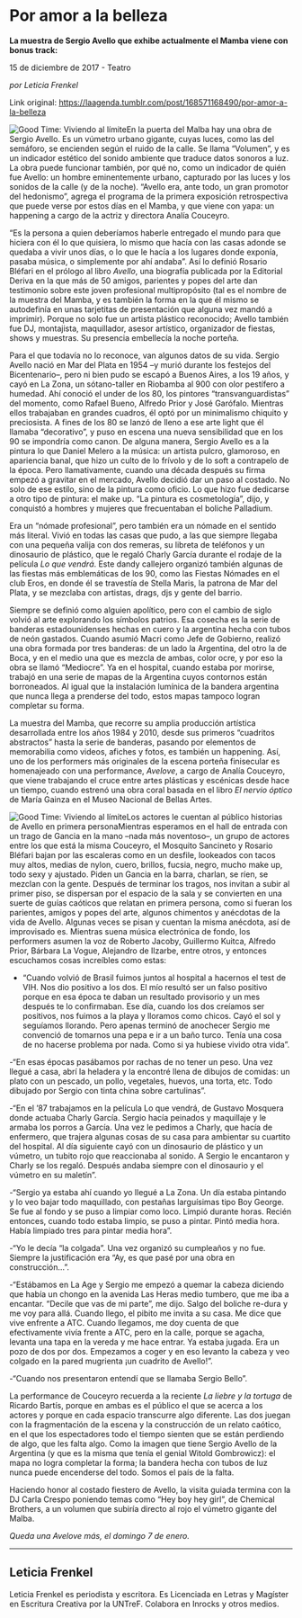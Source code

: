 # Por amor a la belleza

**La muestra de Sergio Avello que exhibe actualmente el Mamba viene con bonus track:**

15 de diciembre de 2017 - Teatro

_por Leticia Frenkel_

Link original: https://laagenda.tumblr.com/post/168571168490/por-amor-a-la-belleza

![Good Time: Viviendo al límite](https://64.media.tumblr.com/e88a765d44536c57900ab4ddab0b108f/tumblr_inline_pk0d29hOlo1t6q87u_500.jpg)En la puerta del Malba hay una obra de Sergio Avello. Es un vúmetro urbano gigante, cuyas luces, como las del semáforo, se encienden según el ruido de la calle. Se llama “Volumen”, y es un indicador estético del sonido ambiente que traduce datos sonoros a luz. La obra puede funcionar también, por qué no, como un indicador de quién fue Avello: un hombre eminentemente urbano, capturado por las luces y los sonidos de la calle (y de la noche). “Avello era, ante todo, un gran promotor del hedonismo”, agrega el programa de la primera exposición retrospectiva que puede verse por estos días en el Mamba, y que viene con yapa: un happening a cargo de la actriz y directora Analía Couceyro.


“Es la persona a quien deberíamos haberle entregado el mundo para que hiciera con él lo que quisiera, lo mismo que hacía con las casas adonde se quedaba a vivir unos días, o lo que le hacía a los lugares donde exponía, pasaba música, o simplemente por ahí andaba”. Así lo definió Rosario Bléfari en el prólogo al libro *Avello*, una biografía publicada por la Editorial Deriva en la que más de 50 amigos, parientes y popes del arte dan testimonio sobre este joven profesional multipropósito (tal es el nombre de la muestra del Mamba, y es también la forma en la que él mismo se autodefinía en unas tarjetitas de presentación que alguna vez mandó a imprimir). Porque no solo fue un artista plástico reconocido; Avello también fue DJ, montajista, maquillador, asesor artístico, organizador de fiestas, shows y muestras. Su presencia embellecía la noche porteña.


Para el que todavía no lo reconoce, van algunos datos de su vida. Sergio Avello nació en Mar del Plata en 1954 –y murió durante los festejos del Bicentenario–, pero ni bien pudo se escapó a Buenos Aires, a los 19 años, y cayó en La Zona, un sótano-taller en Riobamba al 900 con olor pestífero a humedad. Ahí conoció el under de los 80, los pintores “transvanguardistas” del momento, como Rafael Bueno, Alfredo Prior y José Garófalo. Mientras ellos trabajaban en grandes cuadros, él optó por un minimalismo chiquito y preciosista. A fines de los 80 se lanzó de lleno a ese arte light que él llamaba “decorativo”, y puso en escena una nueva sensibilidad que en los 90 se impondría como canon. De alguna manera, Sergio Avello es a la pintura lo que Daniel Melero a la música: un artista pulcro, glamoroso, en apariencia banal, que hizo un culto de lo frívolo y de lo soft a contrapelo de la época. Pero llamativamente, cuando una década después su firma empezó a gravitar en el mercado, Avello decidió dar un paso al costado. No solo de ese estilo, sino de la pintura como oficio. Lo que hizo fue dedicarse a otro tipo de pintura: el make up. “La pintura es cosmetología”, dijo, y conquistó a hombres y mujeres que frecuentaban el boliche Palladium.


Era un “nómade profesional”, pero también era un nómade en el sentido más literal. Vivió en todas las casas que pudo, a las que siempre llegaba con una pequeña valija con dos remeras, su libreta de teléfonos y un dinosaurio de plástico, que le regaló Charly García durante el rodaje de la película *Lo que vendrá*. Este dandy callejero organizó también algunas de las fiestas más emblemáticas de los 90, como las Fiestas Nómades en el club Eros, en donde él se travestía de Stella Maris, la patrona de Mar del Plata, y se mezclaba con artistas, drags, djs y gente del barrio.


Siempre se definió como alguien apolítico, pero con el cambio de siglo volvió al arte explorando los símbolos patrios. Esa cosecha es la serie de banderas estadounidenses hechas en cuero y la argentina hecha con tubos de neón gastados. Cuando asumió Macri como Jefe de Gobierno, realizó una obra formada por tres banderas: de un lado la Argentina, del otro la de Boca, y en el medio una que es mezcla de ambas, color ocre, y por eso la obra se llamó “Mediocre”. Ya en el hospital, cuando estaba por morirse, trabajó en una serie de mapas de la Argentina cuyos contornos están borroneados. Al igual que la instalación lumínica de la bandera argentina que nunca llega a prenderse del todo, estos mapas tampoco logran completar su forma.


La muestra del Mamba, que recorre su amplia producción artística desarrollada entre los años 1984 y 2010, desde sus primeros “cuadritos abstractos” hasta la serie de banderas, pasando por elementos de memorabilia como videos, afiches y fotos, es también un happening. Así, uno de los performers más originales de la escena porteña finisecular es homenajeado con una performance, *Avelove*, a cargo de Analía Couceyro, que viene trabajando el cruce entre artes plásticas y escénicas desde hace un tiempo, cuando estrenó una obra coral basada en el libro *El nervio óptico* de María Gainza en el Museo Nacional de Bellas Artes. 


![Good Time: Viviendo al límite](https://64.media.tumblr.com/e88a765d44536c57900ab4ddab0b108f/tumblr_inline_pk0d29hOlo1t6q87u_500.jpg)Los actores le cuentan al público historias de Avello en primera personaMientras esperamos en el hall de entrada con un trago de Gancia en la mano –nada más noventoso–, un grupo de actores entre los que está la misma Couceyro, el Mosquito Sancineto y Rosario Bléfari bajan por las escaleras como en un desfile, lookeados con tacos muy altos, medias de nylon, cuero, brillos, fucsia, negro, mucho make up, todo sexy y ajustado. Piden un Gancia en la barra, charlan, se ríen, se mezclan con la gente. Después de terminar los tragos, nos invitan a subir al primer piso, se dispersan por el espacio de la sala y se convierten en una suerte de guías caóticos que relatan en primera persona, como si fueran los parientes, amigos y popes del arte, algunos chimentos y anécdotas de la vida de Avello. Algunas veces se pisan y cuentan la misma anécdota, así de improvisado es. Mientras suena música electrónica de fondo, los performers asumen la voz de Roberto Jacoby, Guillermo Kuitca, Alfredo Prior, Bárbara La Vogue, Alejandro de Ilzarbe, entre otros, y entonces escuchamos cosas increíbles como estas: 


- “Cuando volvió de Brasil fuimos juntos al hospital a hacernos el test de VIH. Nos dio positivo a los dos. El mío resultó ser un falso positivo porque en esa época te daban un resultado provisorio y un mes después te lo confirmaban. Ese día, cuando los dos creíamos ser positivos, nos fuimos a la playa y lloramos como chicos. Cayó el sol y seguíamos llorando. Pero apenas terminó de anochecer Sergio me convenció de tomarnos una pepa e ir a un baño turco. Tenía una cosa de no hacerse problema por nada. Como si ya hubiese vivido otra vida”.


-“En esas épocas pasábamos por rachas de no tener un peso. Una vez llegué a casa, abrí la heladera y la encontré llena de dibujos de comidas: un plato con un pescado, un pollo, vegetales, huevos, una torta, etc. Todo dibujado por Sergio con tinta china sobre cartulinas”. 


-“En el ’87 trabajamos en la película Lo que vendrá, de Gustavo Mosquera donde actuaba Charly García. Sergio hacía peinados y maquillaje y le armaba los porros a García. Una vez le pedimos a Charly, que hacía de enfermero, que trajera algunas cosas de su casa para ambientar su cuartito del hospital. Al día siguiente cayó con un dinosaurio de plástico y un vúmetro, un tubito rojo que reaccionaba al sonido. A Sergio le encantaron y Charly se los regaló. Después andaba siempre con el dinosaurio y el vúmetro en su maletín”. 


-“Sergio ya estaba ahí cuando yo llegué a La Zona. Un día estaba pintando y lo veo bajar todo maquillado, con pestañas larguísimas tipo Boy George. Se fue al fondo y se puso a limpiar como loco. Limpió durante horas. Recién entonces, cuando todo estaba limpio, se puso a pintar. Pintó media hora. Había limpiado tres para pintar media hora”. 


-“Yo le decía “la colgada”. Una vez organizó su cumpleaños y no fue. Siempre la justificación era “Ay, es que pasé por una obra en construcción…”. 


-“Estábamos en La Age y Sergio me empezó a quemar la cabeza diciendo que había un chongo en la avenida Las Heras medio tumbero, que me iba a encantar. “Decile que vas de mi parte”, me dijo. Salgo del boliche re-dura y me voy para allá. Cuando llego, el pibito me invita a su casa. Me dice que vive enfrente a ATC. Cuando llegamos, me doy cuenta de que efectivamente vivía frente a ATC, pero en la calle, porque se agacha, levanta una tapa en la vereda y me hace entrar. Ya estaba jugada. Era un pozo de dos por dos. Empezamos a coger y en eso levanto la cabeza y veo colgado en la pared mugrienta ¡un cuadrito de Avello!”. 


-“Cuando nos presentaron entendí que se llamaba Sergio Bello”. 


La performance de Couceyro recuerda a la reciente *La liebre y la tortuga* de Ricardo Bartís, porque en ambas es el público el que se acerca a los actores y porque en cada espacio transcurre algo diferente. Las dos juegan con la fragmentación de la escena y la construcción de un relato caótico, en el que los espectadores todo el tiempo sienten que se están perdiendo de algo, que les falta algo. Como la imagen que tiene Sergio Avello de la Argentina (y que es la misma que tenía el genial Witold Gombrowicz): el mapa no logra completar la forma; la bandera hecha con tubos de luz nunca puede encenderse del todo. Somos el país de la falta.


Haciendo honor al costado fiestero de Avello, la visita guiada termina con la DJ Carla Crespo poniendo temas como “Hey boy hey girl”, de Chemical Brothers, a un volumen que subiría directo al rojo el vúmetro gigante del Malba. 


  
  
*Queda una Avelove más, el domingo 7 de enero.*



---

 Leticia Frenkel
----------------

 Leticia Frenkel es periodista y escritora. Es Licenciada en Letras y Magíster en Escritura Creativa por la UNTreF. Colabora en Inrocks y otros medios.

